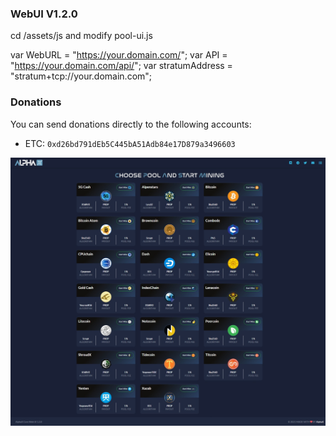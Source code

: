 ### WebUI V1.2.0

cd /assets/js and modify pool-ui.js

var WebURL = "https://your.domain.com/";
var API = "https://your.domain.com/api/";
var stratumAddress = "stratum+tcp://your.domain.com";

### Donations

You can send donations directly to the following accounts:

* ETC:  `0xd26bd791dEb5C445bA51Adb84e17D879a3496603`

![WEB-UI](https://github.com/MiningCryptoLive/pool-ui2/blob/main/webui.png)


